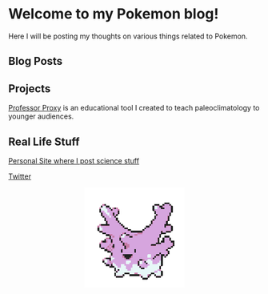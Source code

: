 # Welcome to my Pokemon blog! 

Here I will be posting my thoughts on various things related to Pokemon.

## Blog Posts

## Projects
[Professor Proxy](https://plummquat.github.io/IanPlummer/PP.html) is an educational tool I created to teach paleoclimatology to younger audiences. 

## Real Life Stuff
[Personal Site where I post science stuff](https://plummquat.github.io/IanPlummer/)

[Twitter](https://twitter.com/plumquat)

<center><img src="ae6fe2f690886c3dbe1f9cdeffdeeb1e_w200.gif" width="200"></center>
